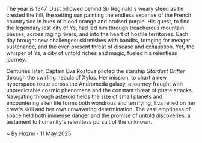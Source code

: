 
The year is 1347.  Dust billowed behind Sir Reginald's weary steed as he crested the hill, the setting sun painting the endless expanse of the French countryside in hues of blood orange and bruised purple.  His quest, to find the legendary lost city of Ys, had led him through treacherous mountain passes, across raging rivers, and into the heart of hostile territories.  Each day brought new challenges: skirmishes with bandits, foraging for meager sustenance, and the ever-present threat of disease and exhaustion.  Yet, the whisper of Ys, a city of untold riches and magic, fueled his relentless journey.

Centuries later, Captain Eva Rostova piloted the starship *Stardust Drifter* through the swirling nebula of Xylos.  Her mission: to chart a new hyperspace route across the Andromeda galaxy, a journey fraught with unpredictable cosmic phenomena and the constant threat of pirate attacks.  Navigating through asteroid fields the size of small planets and encountering alien life forms both wondrous and terrifying, Eva relied on her crew's skill and her own unwavering determination. The vast emptiness of space held both immense danger and the promise of untold discoveries, a testament to humanity's relentless pursuit of the unknown.

~ By Hozmi - 11 May 2025
